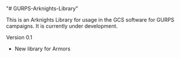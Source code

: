 "# GURPS-Arknights-Library" 

This is an Arknights Library for usage in the GCS software for GURPS campaigns. It is currently under development.

Version 0.1

- New library for Armors

